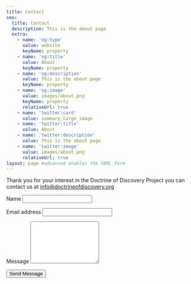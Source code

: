 ```yaml
---
title: Contact
seo:
  title: Contact
  description: This is the about page
  extra:
    - name: 'og:type'
      value: website
      keyName: property
    - name: 'og:title'
      value: About
      keyName: property
    - name: 'og:description'
      value: This is the about page
      keyName: property
    - name: 'og:image'
      value: images/about.png
      keyName: property
      relativeUrl: true
    - name: 'twitter:card'
      value: summary_large_image
    - name: 'twitter:title'
      value: About
    - name: 'twitter:description'
      value: This is the about page
    - name: 'twitter:image'
      value: images/about.png
      relativeUrl: true
layout: page #advanced enables the YAML form
---
```

Thank you for your interest in the Doctrine of Discovery Project you can contact us at info@doctrineofdiscovery.org

<form name="simpleContactForm" method="POST" action="/thank-you" data-netlify="true" id="simple-contact-form" class="contact-form">
    <p class="form-row">
        <label id="contact-form-name-label" for="contact-form-name" class="form-label">Name</label>
        <input type="text" name="name" id="contact-form-name" aria-labelledby="contact-form-name-label" class="form-input" />
    </p>
    <p class="form-row">
        <label id="contact-form-email-label" for="contact-form-email" class="form-label">Email address</label>
        <input type="email" name="email" id="contact-form-email" aria-labelledby="contact-form-email-label" class="form-input" />
    </p>
    <p class="form-row">
        <label id="contact-form-message-label" for="contact-form-message" class="form-label">Message</label>
        <textarea name="message" id="contact-form-message" aria-labelledby="contact-form-message-label" class="form-textarea" rows="7">
        </textarea>
    </p>
    <div data-netlify-recaptcha="true" class="form-row"></div>
    <p class="form-row form-submit">
        <button type="submit" class="button">Send Message</button>
    </p>
</form>
